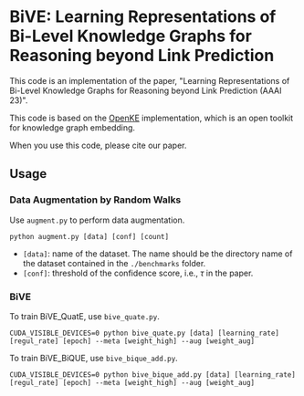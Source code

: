 # BiVE: Learning Representations of Bi-Level Knowledge Graphs for Reasoning beyond Link Prediction
This code is an implementation of the paper, "Learning Representations of Bi-Level Knowledge Graphs for Reasoning beyond Link Prediction (AAAI 23)".

This code is based on the [OpenKE](https://github.com/thunlp/OpenKE) implementation, which is an open toolkit for knowledge graph embedding.


When you use this code, please cite our paper.

## Usage

### Data Augmentation by Random Walks

Use `augment.py` to perform data augmentation.

```
python augment.py [data] [conf] [count]
```
- `[data]`: name of the dataset. The name should be the directory name of the dataset contained in the `./benchmarks` folder.
- `[conf]`: threshold of the confidence score, i.e., $\tau$ in the paper.

### BiVE

To train BiVE_QuatE, use `bive_quate.py`.

```
CUDA_VISIBLE_DEVICES=0 python bive_quate.py [data] [learning_rate] [regul_rate] [epoch] --meta [weight_high] --aug [weight_aug]
```

To train BiVE_BiQUE, use `bive_bique_add.py`.

```
CUDA_VISIBLE_DEVICES=0 python bive_bique_add.py [data] [learning_rate] [regul_rate] [epoch] --meta [weight_high] --aug [weight_aug]
```
